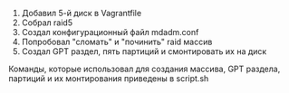 1. Добавил 5-й диск в Vagrantfile
2. Собрал raid5
3. Создал конфигурационный файл mdadm.conf
4. Попробовал "сломать" и "починить" raid массив
5. Создал GPT раздел, пять партиций и смонтировать их на диск

Команды, которые использовал для создания массива, GPT раздела, партиций и их монтирования приведены в script.sh
